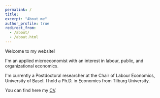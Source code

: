 ```yaml
---
permalink: /
title: 
excerpt: "About me"
author_profile: true
redirect_from: 
  - /about/
  - /about.html
---
```


Welcome to my website!

I'm an applied microeconomist with an interest in labour, public, and organizational economics.

I'm currently a Postdoctoral researcher at the Chair of Labour Economics, University of Basel. I hold a Ph.D. in Economics from Tilburg University.

You can find here my [CV](/files/CV_Bernasconi.pdf).

